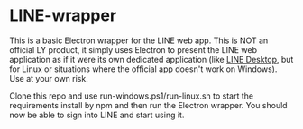 # LINE-wrapper
This is a basic Electron wrapper for the LINE web app. This is NOT an official LY product, it simply uses Electron to present the LINE web application as if it were its own dedicated application (like [LINE Desktop](https://apps.microsoft.com/detail/xpfcc4cd725961?hl=en-US&gl=US), but for Linux or situations where the official app doesn't work on Windows). Use at your own risk.

Clone this repo and use run-windows.ps1/run-linux.sh to start the requirements install by npm and then run the Electron wrapper. You should now be able to sign into LINE and start using it.

